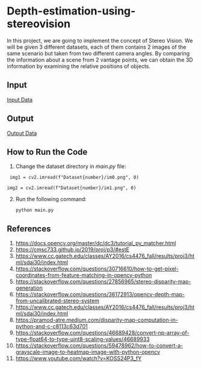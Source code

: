 # Depth-estimation-using-stereovision
In this project, we are going to implement the concept of Stereo Vision. We
will be given 3 different datasets, each of them contains 2 images of the same
scenario but taken from two different camera angles. By comparing the
information about a scene from 2 vantage points, we can obtain the 3D
information by examining the relative positions of objects.

## Input
[Input Data](https://drive.google.com/drive/folders/1D70GsEdZhFj3jked1Vh-x61ILViSFlOp?usp=sharing)

## Output
[Output Data](https://drive.google.com/drive/folders/1D70GsEdZhFj3jked1Vh-x61ILViSFlOp?usp=sharing)

## How to Run the Code
1) Change the dataset directory in *main.py* file:

  ```PY
   img1 = cv2.imread(f"Dataset{number}/im0.png", 0)
   ```

   ```PY
   img2 = cv2.imread(f"Dataset{number}/im1.png", 0)
   ```
2) Run the following command:
  
   ```
   python main.py
   ```

## References
1) https://docs.opencv.org/master/dc/dc3/tutorial_py_matcher.html
2) https://cmsc733.github.io/2019/proj/p3/#estE
3) https://www.cc.gatech.edu/classes/AY2016/cs4476_fall/results/proj3/html/sdai30/index.html
4) https://stackoverflow.com/questions/30716610/how-to-get-pixel-coordinates-from-feature-matching-in-opencv-python
5) https://stackoverflow.com/questions/27856965/stereo-disparity-map-generation
6) https://stackoverflow.com/questions/36172913/opencv-depth-map-from-uncalibrated-stereo-system
7) https://www.cc.gatech.edu/classes/AY2016/cs4476_fall/results/proj3/html/sdai30/index.html
8) https://pramod-atre.medium.com/disparity-map-computation-in-python-and-c-c8113c63d701
9) https://stackoverflow.com/questions/46689428/convert-np-array-of-type-float64-to-type-uint8-scaling-values/46689933
10) https://stackoverflow.com/questions/59478962/how-to-convert-a-grayscale-image-to-heatmap-image-with-python-opencv
11) https://www.youtube.com/watch?v=KOSS24P3_fY

